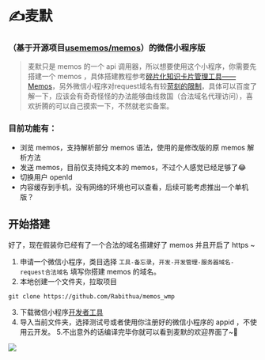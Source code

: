 # ✍麦默
### （基于开源项目[usememos/memos](https://github.com/usememos/memos)）的微信小程序版

> 麦默只是 memos 的一个 api 调用器，所以想要使用这个小程序，你需要先搭建一个 memos ，具体搭建教程参考[碎片化知识卡片管理工具——Memos](https://blog.laoda.de/archives/docker-install-memos)，另外微信小程序对request域名有较[苛刻的限制](https://developers.weixin.qq.com/miniprogram/dev/framework/ability/network.html)，具体可以百度了解一下，应该会有奇奇怪怪的办法能够曲线救国（合法域名代理访问），喜欢折腾的可以自己摸索一下，不然就老实备案。

### 目前功能有：

- 浏览 memos，支持解析部分 memos 语法，使用的是修改版的原 memos 解析方法
- 发送 memos，目前仅支持纯文本的 memos，不过个人感觉已经足够了😂
- 切换用户 openId
- 内容缓存到手机，没有网络的环境也可以查看，后续可能考虑推出一个单机版？

## 开始搭建

好了，现在假装你已经有了一个合法的域名搭建好了 memos 并且开启了 https ~

1. 申请一个微信小程序，类目选择 `工具-备忘录`，`开发-开发管理-服务器域名-request合法域名` 填写你搭建 memos 的域名。
2. 本地创建一个文件夹，拉取项目
```
git clone https://github.com/Rabithua/memos_wmp
```
3. 下载微信小程序[开发者工具](https://developers.weixin.qq.com/miniprogram/dev/devtools/download.html)
4. 导入当前文件夹，选择测试号或者使用你注册好的微信小程序的 appid ，不使用云开发。
5.不出意外的话编译完毕你就可以看到麦默的欢迎界面了~🎉

![](https://talk.wowow.club/assets/files/2022-09-01/1662011213-719049-20220901133041.png)
